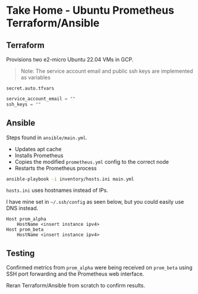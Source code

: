 # Take Home - Ubuntu Prometheus Terraform/Ansible

## Terraform

Provisions two e2-micro Ubuntu 22.04 VMs in GCP.

> Note: The service account email and public ssh keys are implemented as variables

`secret.auto.tfvars`
```terraform
service_account_email = ""
ssh_keys = ""
```

## Ansible

Steps found in `ansible/main.yml`.

- Updates apt cache
- Installs Prometheus
- Copies the modified `prometheus.yml` config to the correct node
- Restarts the Prometheus process

```bash
ansible-playbook -i inventory/hosts.ini main.yml
```

`hosts.ini` uses hostnames instead of IPs.

I have mine set in `~/.ssh/config` as seen below, but you could easily use DNS instead.

```config
Host prom_alpha
    HostName <insert instance ipv4>
Host prom_beta
    HostName <insert instance ipv4>
```

## Testing

Confirmed metrics from `prom_alpha` were being received on `prom_beta` using SSH port forwarding and the Prometheus web interface.

Reran Terraform/Ansible from scratch to confirm results.
